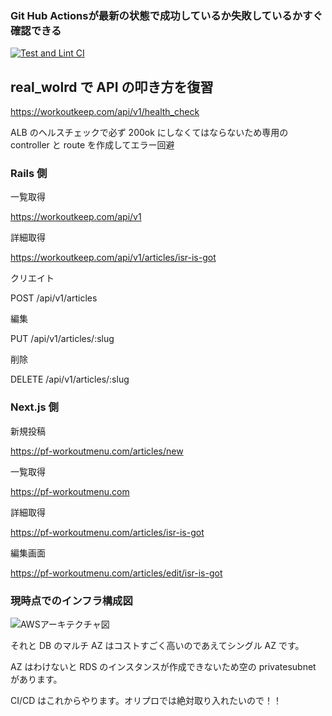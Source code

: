 ### Git Hub Actionsが最新の状態で成功しているか失敗しているかすぐ確認できる

[![Test and Lint CI](https://github.com/uenomoto/real_world_kai/actions/workflows/testandlints.yml/badge.svg)](https://github.com/uenomoto/real_world_kai/actions/workflows/testandlints.yml)

## real_wolrd で API の叩き方を復習

https://workoutkeep.com/api/v1/health_check

ALB のヘルスチェックで必ず 200ok にしなくてはならないため専用の controller と route を作成してエラー回避

### Rails 側

一覧取得

https://workoutkeep.com/api/v1

詳細取得

https://workoutkeep.com/api/v1/articles/isr-is-got

クリエイト

POST /api/v1/articles

編集

PUT /api/v1/articles/:slug

削除

DELETE /api/v1/articles/:slug

### Next.js 側

新規投稿

https://pf-workoutmenu.com/articles/new

一覧取得

https://pf-workoutmenu.com

詳細取得

https://pf-workoutmenu.com/articles/isr-is-got

編集画面

https://pf-workoutmenu.com/articles/edit/isr-is-got

### 現時点でのインフラ構成図

![AWSアーキテクチャ図](https://github.com/uenomoto/real_world_kai/assets/113354283/7514a9f2-471f-44c5-99cd-6a8385eed530)

それと DB のマルチ AZ はコストすごく高いのであえてシングル AZ です。

AZ はわけないと RDS のインスタンスが作成できないため空の privatesubnet があります。

CI/CD はこれからやります。オリプロでは絶対取り入れたいので！！
